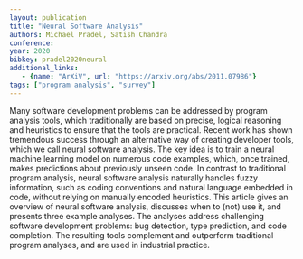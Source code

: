 ```yaml
---
layout: publication
title: "Neural Software Analysis"
authors: Michael Pradel, Satish Chandra
conference:
year: 2020
bibkey: pradel2020neural
additional_links:
   - {name: "ArXiV", url: "https://arxiv.org/abs/2011.07986"}
tags: ["program analysis", "survey"]
---
```

Many software development problems can be addressed by program analysis tools, which traditionally are based on precise, logical reasoning and heuristics to ensure that the tools are practical. Recent work has shown tremendous success through an alternative way of creating developer tools, which we call neural software analysis. The key idea is to train a neural machine learning model on numerous code examples, which, once trained, makes predictions about previously unseen code. In contrast to traditional program analysis, neural software analysis naturally handles fuzzy information, such as coding conventions and natural language embedded in code, without relying on manually encoded heuristics. This article gives an overview of neural software analysis, discusses when to (not) use it, and presents three example analyses. The analyses address challenging software development problems: bug detection, type prediction, and code completion. The resulting tools complement and outperform traditional program analyses, and are used in industrial practice. 
